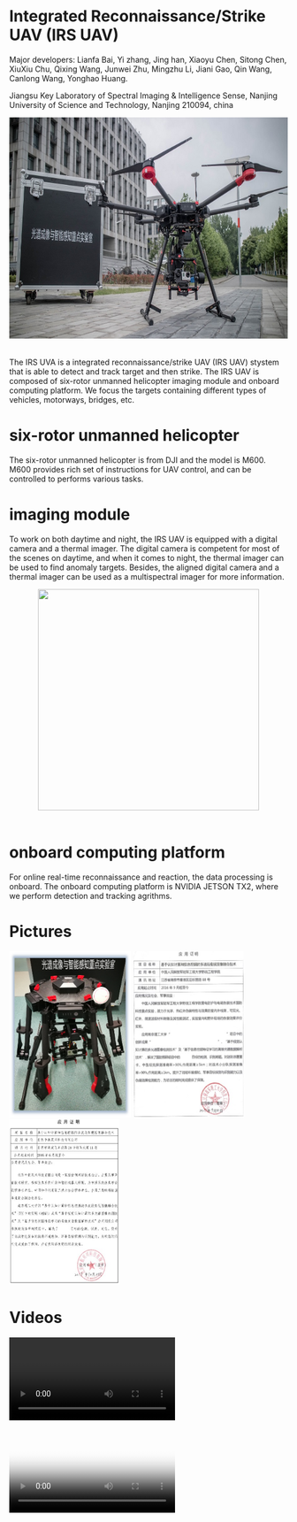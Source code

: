 # Integrated Reconnaissance/Strike UAV (IRS UAV)

Major developers: Lianfa Bai, Yi zhang, Jing han, Xiaoyu Chen, Sitong Chen, XiuXiu Chu, Qixing Wang, Junwei Zhu, Mingzhu Li, Jiani Gao, Qin Wang, Canlong Wang, Yonghao Huang.

Jiangsu Key Laboratory of Spectral Imaging & Intelligence Sense, Nanjing University of Science and Technology, Nanjing 210094, china

<center><img width="640" height="400" src="imgs/uav2.jpg"/></center><br/>

The IRS UVA is a integrated reconnaissance/strike UAV (IRS UAV) stystem that is able to detect and track target and then strike. The IRS UAV is composed of six-rotor unmanned helicopter imaging module and onboard computing platform. We focus the targets containing different types of vehicles, motorways, bridges, etc.

# six-rotor unmanned helicopter

The six-rotor unmanned helicopter is from DJI and the model is M600. M600 provides rich set of instructions for UAV control, and can be controlled to performs various tasks.

# imaging module

To work on both daytime and night, the IRS UAV is equipped with a digital camera and a thermal imager. The digital camera is competent for most of the scenes on daytime, and when it comes to night, the thermal imager can be used to find anomaly targets. Besides, the aligned digital camera and a thermal imager can be used as a multispectral imager for more information.

<center><img width="400" height="400" src="imgs/uav.JPG"/></center><br/>

# onboard computing platform

For online real-time reconnaissance and reaction, the data processing is onboard. The onboard computing platform is NVIDIA JETSON TX2, where we perform detection and tracking agrithms. 

# Pictures

<img width="220" height="300" src="imgs/uav1.png"/>
<img width="200" height="300" src="imgs/cer1.jpg"/>
<img width="200" height="300" src="imgs/cer2.jpg"/>


# Videos
	  
<video id="video"><source id="wmv" src="imgs/ir.wmv"></video>
      
<video id="video" controls="" preload="none" poster="http://om2bks7xs.bkt.clouddn.com/2017-08-26-Markdown-Advance-Video.jpg">
      <source id="wmv" src="imgs/vis.wmv" type="video/wmv">
      </video>